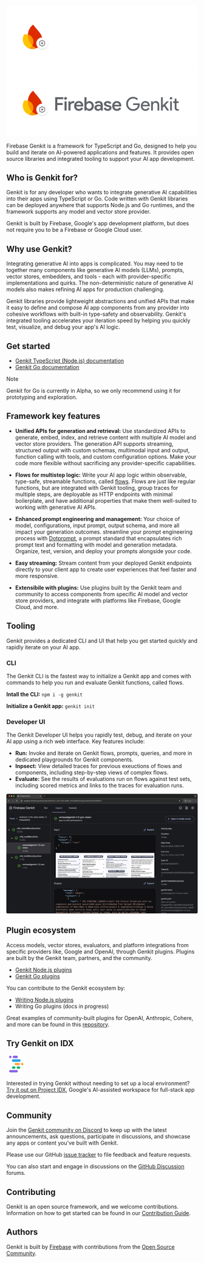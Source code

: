 ![Firebase Genkit logo](docs/resources/genkit-logo-dark.png#gh-dark-mode-only 'Firebase Genkit')
![Firebase Genkit logo](docs/resources/genkit-logo.png#gh-light-mode-only 'Firebase Genkit')

Firebase Genkit is a framework for TypeScript and Go, designed to help you build and iterate on AI-powered applications and features. It provides open source libraries and integrated tooling to support your AI app development.

## Who is Genkit for?

Genkit is for any developer who wants to integrate generative AI capabilities into their apps using TypeScript or Go. Code written with Genkit libraries can be deployed anywhere that supports Node.js and Go runtimes, and the framework supports any model and vector store provider.

Genkit is built by Firebase, Google's app development platform, but does not require you to be a Firebase or Google Cloud user.

## Why use Genkit?

Integrating generative AI into apps is complicated. You may need to tie together many components like generative AI models (LLMs), prompts, vector stores, embedders, and tools - each with provider-specific implementations and quirks. The non-deterministic nature of generative AI models also makes refining AI apps for production challenging.

Genkit libraries provide lightweight abstractions and unified APIs that make it easy to define and compose AI app components from any provider into cohesive workflows with built-in type-safety and observability. Genkit's integrated tooling accelerates your iteration speed by helping you quickly test, visualize, and debug your app's AI logic.

## Get started

- [Genkit TypeScript (Node.js) documentation](https://firebase.google.com/docs/genkit/get-started)
- [Genkit Go documentation](https://github.com/firebase/genkit/blob/main/docs-go/get-started-go.md)

> [!NOTE]
> Genkit for Go is currently in Alpha, so we only recommend using it for prototyping and exploration. 

## Framework key features

- **Unified APIs for generation and retrieval:** Use standardized APIs to generate, embed, index, and retrieve content with multiple AI model and vector store providers. The generation API supports streaming, structured output with custom schemas, multimodal input and output, function calling with tools, and custom configuration options. Make your code more flexible without sacrificing any provider-specific capabilities.

- **Flows for multistep logic:** Write your AI app logic within observable, type-safe, streamable functions, called [flows](https://firebase.google.com/docs/genkit/flows). Flows are just like regular functions, but are integrated with Genkit tooling, group traces for multiple steps, are deployable as HTTP endpoints with minimal boilerplate, and have additional properties that make them well-suited to working with generative AI APIs. 

- **Enhanced prompt engineering and management:** Your choice of model, configurations, input prompt, output schema, and more all impact your generation outcomes. streamline your prompt engineering process with [Dotprompt](https://firebase.google.com/docs/genkit/dotprompt), a prompt standard that encapsulates rich prompt text and formatting with model and generation metadata. Organize, test, version, and deploy your prompts alongside your code.

- **Easy streaming:** Stream content from your deployed Genkit endpoints directly to your client app to create user experiences that feel faster and more responsive.

- **Extensibile with plugins:** Use plugins built by the Genkit team and community to access components from specific AI model and vector store providers, and integrate with platforms like Firebase, Google Cloud, and more. 

## Tooling

Genkit provides a dedicated CLI and UI that help you get started quickly and rapidly iterate on your AI app.

### CLI

The Genkit CLI is the fastest way to initialize a Genkit app and comes with commands to help you run and evaluate Genkit functions, called flows. 

**Intall the CLI:** `npm i -g genkit`

**Initialize a Genkit app:** `genkit init`

### Developer UI

The Genkit Developer UI helps you rapidly test, debug, and iterate on your AI app using a rich web interface. Key features include:

- **Run:** Invoke and iterate on Genkit flows, prompts, queries, and more in dedicated playgrounds for Genkit components.
- **Inpsect:** View detailed traces for previous exeuctions of flows and components, including step-by-step views of complex flows.
- **Evaluate:** See the results of evaluations run on flows against test sets, including scored metrics and links to the traces for evaluation runs. 

<img src="docs/resources/readme-ui-traces-screenshot.png" width="700" alt="Screenshot of Genkit Developer UI showing traces">

## Plugin ecosystem

Access models, vector stores, evaluators, and platform integrations from specific providers like, Google and OpenAI, through Genkit plugins. Plugins are built by the Genkit team, partners, and the community.

- [Genkit Node.js plugins](https://www.npmjs.com/search?q=keywords:genkit-plugin)
- [Genkit Go plugins](https://pkg.go.dev/github.com/firebase/genkit/go#section-directories)

You can contribute to the Genkit ecosystem by:
- [Writing Node.js plugins](https://firebase.google.com/docs/genkit/plugin-authoring)
- Writing Go plugins (docs in progress)

Great examples of community-built plugins for OpenAI, Anthropic, Cohere, and more can be found in this [repository](https://github.com/TheFireCo/genkit-plugins).

## Try Genkit on IDX

<img src="docs/resources/idx-logo.png" width="50" alt="Project IDX logo">

Interested in trying Genkit without needing to set up a local environment? [Try it out on Project IDX](https://idx.google.com/new/genkit), Google's AI-assisted workspace for full-stack app development.

## Community

Join the [Genkit community on Discord](https://discord.gg/qXt5zzQKpc) to keep up with the latest announcements, ask questions, participate in discussions, and showcase any apps or content you've built with Genkit.

Please use our GitHub [issue tracker](https://github.com/firebase/genkit/issues) to file feedback and feature requests.

You can also start and engage in discussions on the [GitHub Discussion](https://github.com/firebase/genkit/discussions) forums.

## Contributing

Genkit is an open source framework, and we welcome contributions. Information on how to get started can be found in our [Contribution Guide](CONTRIBUTING.md).

## Authors

Genkit is built by [Firebase](https://firebase.google.com/products/genkit) with contributions from the [Open Source Community](https://github.com/firebase/genkit/graphs/contributors).